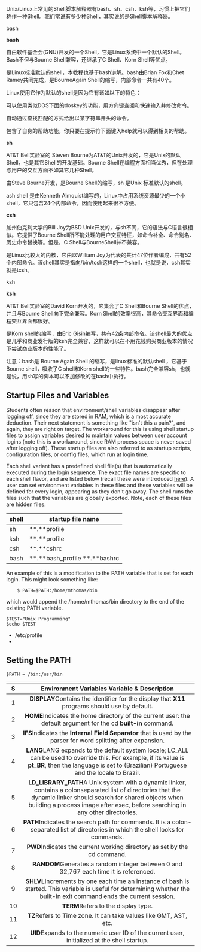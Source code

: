 Unix/Linux上常见的Shell脚本解释器有bash、sh、csh、ksh等，习惯上把它们称作一种Shell。我们常说有多少种Shell，其实说的是Shell脚本解释器。

bash

**bash**

自由软件基金会(GNU)开发的一个Shell，它是Linux系统中一个默认的Shell。Bash不但与Bourne Shell兼容，还继承了C Shell、Korn Shell等优点。

是Linux标准默认的shell，本教程也基于bash讲解。bash由Brian Fox和Chet Ramey共同完成，是BourneAgain Shell的缩写，内部命令一共有40个。

Linux使用它作为默认的shell是因为它有诸如以下的特色：

可以使用类似DOS下面的doskey的功能，用方向键查阅和快速输入并修改命令。

自动通过查找匹配的方式给出以某字符串开头的命令。

包含了自身的帮助功能，你只要在提示符下面键入help就可以得到相关的帮助。

**sh** 

AT&T Bell实验室的 Steven Bourne为AT&T的Unix开发的，它是Unix的默认Shell，也是其它Shell的开发基础。Bourne Shell在编程方面相当优秀，但在处理与用户的交互方面不如其它几种Shell。

由Steve Bourne开发，是Bourne Shell的缩写，sh 是Unix 标准默认的shell。

ash shell 是由Kenneth Almquist编写的，Linux中占用系统资源最少的一个小shell，它只包含24个内部命令，因而使用起来很不方便。

**csh** 

加州伯克利大学的Bill Joy为BSD Unix开发的，与sh不同，它的语法与C语言很相似。它提供了Bourne Shell所不能处理的用户交互特征，如命令补全、命令别名、历史命令替换等。但是，C Shell与BourneShell并不兼容。

是Linux比较大的内核，它由以William Joy为代表的共计47位作者编成，共有52个内部命令。该shell其实是指向/bin/tcsh这样的一个shell，也就是说，csh其实就是tcsh。

ksh

**ksh** 

AT&T Bell实验室的David Korn开发的，它集合了C Shell和Bourne Shell的优点，并且与Bourne Shell向下完全兼容。Korn Shell的效率很高，其命令交互界面和编程交互界面都很好。

是Korn shell的缩写，由Eric Gisin编写，共有42条内部命令。该shell最大的优点是几乎和商业发行版的ksh完全兼容，这样就可以在不用花钱购买商业版本的情况下尝试商业版本的性能了。

注意：bash是 Bourne Again Shell 的缩写，是linux标准的默认shell ，它基于Bourne shell，吸收了C  shell和Korn shell的一些特性。bash完全兼容sh，也就是说，用sh写的脚本可以不加修改的在bash中执行。

## Startup Files and Variables

Students often reason that environment/shell variables disappear after logging  off, since they are stored in RAM, which is a most accurate deduction.  Their next statement is something like "isn't this a pain?", and again,  they are right on target. The workaround for this is using shell startup files to assign variables desired to maintain values between user  account logins (note this is a workaround, since RAM process space is  never saved after logging off). These startup files are also referred to as startup scripts, configuration files, or config files, which run at  login time.

Each shell variant has a predefined shell file(s) that is automatically  executed during the login sequence. The exact file names are specific to each shell flavor, and are listed below (recall these were introduced [here](http://homepages.uc.edu/~thomam/Intro_Unix_Text/Process.html#proc_startup)). A user can set environment variables in these files and these variables will be defined for every login, appearing as they don't go away. The  shell runs the files such that the variables are globally exported.  Note, each of these files are hidden files.





| shell | startup file name              |
| ----- | ------------------------------ |
| sh    | **.**profile                   |
| ksh   | **.**profile                   |
| csh   | **.**cshrc                     |
| bash  | **.**bash_profile  **.**bashrc |



An example of this is a modification to the PATH variable that is set for each login. This might look something like:

```
	$ PATH=$PATH:/home/mthomas/bin
```

which would append the /home/mthomas/bin directory to the end of the existing PATH variable.

```
$TEST="Unix Programming"
$echo $TEST
```

- /etc/profile
- 

## Setting the PATH

```
$PATH = /bin:/usr/bin
```

|  S   |        Environment Variables  Variable & Description         |
| :--: | :----------------------------------------------------------: |
|  1   | **DISPLAY**Contains the identifier for the display that **X11** programs should use by default. |
|  2   | **HOME**Indicates the home directory of the current user: the default argument for the cd **built-in** command. |
|  3   | **IFS**Indicates the **Internal Field Separator** that is used by the parser for word splitting after expansion. |
|  4   | **LANG**LANG expands to the default system locale; LC_ALL can be used to override this. For example, if its value is **pt_BR**, then the language is set to (Brazilian) Portuguese and the locale to Brazil. |
|  5   | **LD_LIBRARY_PATH**A Unix system with a dynamic linker, contains a colonseparated list of  directories that the dynamic linker should search for shared objects  when building a process image after exec, before searching in any other  directories. |
|  6   | **PATH**Indicates the search path for commands. It is a colon-separated list of directories in which the shell looks for commands. |
|  7   | **PWD**Indicates the current working directory as set by the cd command. |
|  8   | **RANDOM**Generates a random integer between 0 and 32,767 each time it is referenced. |
|  9   | **SHLVL**Increments by one each time an instance of bash is started. This variable is  useful for determining whether the built-in exit command ends the  current session. |
|  10  |             **TERM**Refers to the display type.              |
|  11  | **TZ**Refers to Time zone. It can take values like GMT, AST, etc. |
|  12  | **UID**Expands to the numeric user ID of the current user, initialized at the shell startup. |

